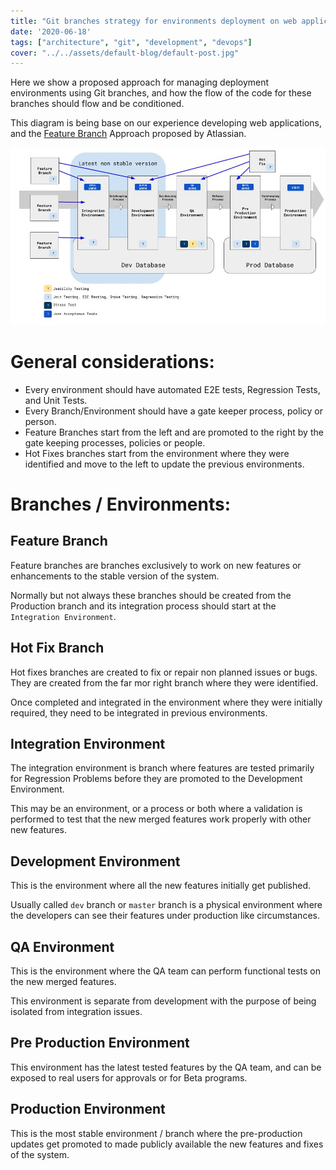 ```yaml
---
title: "Git branches strategy for environments deployment on web applications"
date: '2020-06-18'
tags: ["architecture", "git", "development", "devops"]
cover: "../../assets/default-blog/default-post.jpg"
---
```


Here we show a proposed approach for managing deployment environments using Git branches, and how the flow of the code for these branches should flow and be conditioned.

This diagram is being base on our experience developing web applications, and the [Feature Branch](https://www.atlassian.com/git/tutorials/comparing-workflows/feature-branch-workflow) Approach proposed by Atlassian. 
 

![Git Branches Environment](./git-branches-environment.jpg)

# General considerations:

- Every environment should have automated E2E tests, Regression Tests, and Unit Tests.
- Every Branch/Environment should have a gate keeper process, policy or person.
- Feature Branches start from the left and are promoted to the right by the gate keeping processes, policies or people.
- Hot Fixes branches start from the environment where they were identified and move to the left to update the previous environments.

# Branches / Environments:

## Feature Branch

Feature branches are branches exclusively to work on new features or enhancements to the stable version of the system. 

Normally but not always these branches should be created from the Production branch and its integration process should start at the `Integration Environment`.  

## Hot Fix Branch

Hot fixes branches are created to fix or repair non planned issues or bugs. They are created from the far mor right branch where they were identified.

Once completed and integrated in the environment where they were initially required, they need to be integrated in previous environments. 

## Integration Environment

The integration environment is branch where features are tested primarily for Regression Problems before they are promoted to the Development Environment.

This may be an environment, or a process or both where a validation is performed to test that the new merged features work properly with other new features.   

## Development Environment

This is the environment where all the new features initially get published. 

Usually called `dev` branch or `master` branch is a physical environment where the developers can see their features under production like circumstances. 

## QA Environment

This is the environment where the QA team can perform functional tests on the new merged features. 

This environment is separate from development with the purpose of being isolated from integration issues. 

## Pre Production Environment

This environment has the latest tested features by the QA team, and can be exposed to real users for approvals or for Beta programs.  

## Production Environment

This is the most stable environment / branch where the pre-production updates get promoted to made publicly available the new features and fixes of the system.
